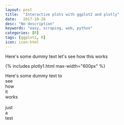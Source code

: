 ```yaml
---
layout: post
title:  "Interactive plots with ggplot2 and plotly"
date:   2017-10-26
desc: "No description"
keywords: "easy, scraping, web, python"
categories: [R]
tags: [ggplot2, R]
icon: icon-html
---
```

Here's some dummy text let's see how this works


{% includes plotly1.html max-width="600px" %}


Here's some dummy text
to <br>
see<br>
how<br>
it<br>
works<br><br>
just<br>
a<br>
test<br>
<br>